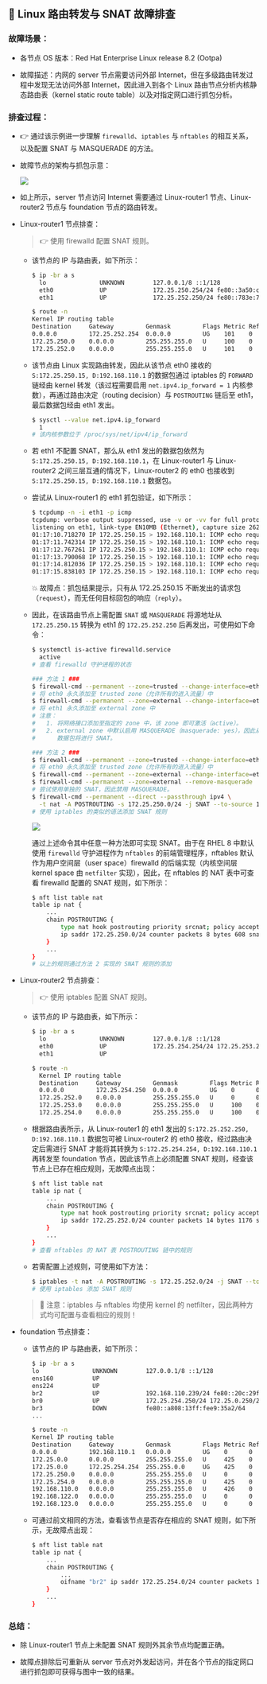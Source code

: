 ## 📌 Linux 路由转发与 SNAT 故障排查

### 故障场景：

- 各节点 OS 版本：Red Hat Enterprise Linux release 8.2 (Ootpa)

- 故障描述：内网的 server 节点需要访问外部 Internet，但在多级路由转发过程中发现无法访问外部 Internet，因此进入到各个 Linux 路由节点分析内核静态路由表（kernel static route table）以及对指定网口进行抓包分析。

### 排查过程：

- 👉 通过该示例进一步理解 `firewalld`、`iptables` 与 `nftables` 的相互关系，以及配置 SNAT 与 MASQUERADE 的方法。

- 故障节点的架构与抓包示意：
  
  ![](https://github.com/Alberthua-Perl/tech-docs/blob/master/images/linux-firewall-route-troubleshoot/linux-gateway-snat-or-masquerade.jpg)

- 如上所示，server 节点访问 Internet 需要通过 Linux-router1 节点、Linux-router2 节点与 foundation 节点的路由转发。

- Linux-router1 节点排查：
  
  > 👉 使用 firewalld 配置 SNAT 规则。
  
  - 该节点的 IP 与路由表，如下所示：
    
    ```bash
    $ ip -br a s
      lo               UNKNOWN        127.0.0.1/8 ::1/128
      eth0             UP             172.25.250.254/24 fe80::3a50:cfa:5e7:a805/64   
      eth1             UP             172.25.252.250/24 fe80::783e:7d62:966a:66b9/64
    
    $ route -n
    Kernel IP routing table
    Destination     Gateway         Genmask         Flags Metric Ref    Use Iface
    0.0.0.0         172.25.252.254  0.0.0.0         UG    101    0        0 eth1
    172.25.250.0    0.0.0.0         255.255.255.0   U     100    0        0 eth0
    172.25.252.0    0.0.0.0         255.255.255.0   U     101    0        0 eth1
    ```
  
  - 该节点由 Linux 实现路由转发，因此从该节点 eth0 接收的 `S:172.25.250.15, D:192.168.110.1` 的数据包通过 iptables 的 `FORWARD` 链经由 kernel 转发（该过程需要启用 `net.ipv4.ip_forward = 1` 内核参数），再通过路由决定（routing decision）与 `POSTROUTING` 链后至 eth1，最后数据包经由 eth1 发出。
    
    ```bash
    $ sysctl --value net.ipv4.ip_forward
      1
    # 该内核参数位于 /proc/sys/net/ipv4/ip_forward
    ```
  
  - 若 eth1 不配置 SNAT，那么从 eth1 发出的数据包依然为 `S:172.25.250.15, D:192.168.110.1`，在 Linux-router1 与 Linux-router2 之间三层互通的情况下，Linux-router2 的 eth0 也接收到 `S:172.25.250.15, D:192.168.110.1` 数据包。
  
  - 尝试从 Linux-router1 的 eth1 抓包验证，如下所示：
    
    ```bash
    $ tcpdump -n -i eth1 -p icmp
    tcpdump: verbose output suppressed, use -v or -vv for full protocol decode
    listening on eth1, link-type EN10MB (Ethernet), capture size 262144 bytes
    01:17:10.718270 IP 172.25.250.15 > 192.168.110.1: ICMP echo request, id 43854, seq 17, length 64
    01:17:11.742314 IP 172.25.250.15 > 192.168.110.1: ICMP echo request, id 43854, seq 18, length 64
    01:17:12.767261 IP 172.25.250.15 > 192.168.110.1: ICMP echo request, id 43854, seq 19, length 64
    01:17:13.790068 IP 172.25.250.15 > 192.168.110.1: ICMP echo request, id 43854, seq 20, length 64
    01:17:14.812036 IP 172.25.250.15 > 192.168.110.1: ICMP echo request, id 43854, seq 21, length 64
    01:17:15.838103 IP 172.25.250.15 > 192.168.110.1: ICMP echo request, id 43854, seq 22, length 64
    ```
    
    💥 故障点：抓包结果提示，只有从 172.25.250.15 不断发出的请求包（`request`），而无任何目标回包的响应（`reply`）。
  
  - 因此，在该路由节点上需配置 `SNAT` 或 `MASQUERADE` 将源地址从 `172.25.250.15` 转换为 eth1 的 `172.25.252.250` 后再发出，可使用如下命令：
    
    ```bash
    $ systemctl is-active firewalld.service
      active
    # 查看 firewalld 守护进程的状态
    
    ### 方法 1 ###
    $ firewall-cmd --permanent --zone=trusted --change-interface=eth0
    # 将 eth0 永久添加至 trusted zone（允许所有的进入流量）中
    $ firewall-cmd --permanent --zone=external --change-interface=eth1
    # 将 eth1 永久添加至 external zone 中
    # 注意：
    #   1. 将网络接口添加至指定的 zone 中，该 zone 即可激活（active）。
    #   2. external zone 中默认启用 MASQUERADE（masquerade: yes），因此从该网口发出的
    #      数据包将进行 SNAT。
    
    ### 方法 2 ###
    $ firewall-cmd --permanent --zone=trusted --change-interface=eth0
    # 将 eth0 永久添加至 trusted zone（允许所有的进入流量）中
    $ firewall-cmd --permanent --zone=external --change-interface=eth1
    $ firewall-cmd --permanent --zone=external --remove-masquerade
    # 尝试使用单独的 SNAT，因此禁用 MASQUERADE。
    $ firewall-cmd --permanent --direct --passthrough ipv4 \
      -t nat -A POSTROUTING -s 172.25.250.0/24 -j SNAT --to-source 172.25.252.250
    # 使用 iptables 的类似的语法添加 SNAT 规则 
    ```
    
    ![](https://github.com/Alberthua-Perl/tech-docs/blob/master/images/linux-firewall-route-troubleshoot/firewall-cmd-man-doc.jpg)
    
    通过上述命令其中任意一种方法即可实现 SNAT。由于在 RHEL 8 中默认使用 `firewalld` 守护进程作为 `nftables` 的前端管理程序，nftables 默认作为用户空间层（user space）firewalld 的后端实现（内核空间层 kernel space 由 `netfilter` 实现），因此，在 nftables 的 NAT 表中可查看 firewalld 配置的 SNAT 规则，如下所示：
    
    ```bash
    $ nft list table nat
    table ip nat {
        ...
        chain POSTROUTING {
            type nat hook postrouting priority srcnat; policy accept;
            ip saddr 172.25.250.0/24 counter packets 8 bytes 608 snat to 172.25.252.250
        }
        ...
    }
    # 以上的规则通过方法 2 实现的 SNAT 规则的添加
    ```

- Linux-router2 节点排查：
  
  > 👉 使用 iptables 配置 SNAT 规则。
  
  - 该节点的 IP 与路由表，如下所示：
    
    ```bash
    $ ip -br a s
      lo               UNKNOWN        127.0.0.1/8 ::1/128 
      eth0             UP             172.25.254.254/24 172.25.253.254/24 172.25.252.254/24 fe80::5054:ff:fe00:fe/64
      eth1             UP
    
    $ route -n
      Kernel IP routing table
      Destination     Gateway         Genmask         Flags Metric Ref    Use Iface
      0.0.0.0         172.25.254.250  0.0.0.0         UG    0      0        0 eth0
      172.25.252.0    0.0.0.0         255.255.255.0   U     0      0        0 eth0
      172.25.253.0    0.0.0.0         255.255.255.0   U     100    0        0 eth0
      172.25.254.0    0.0.0.0         255.255.255.0   U     100    0        0 eth0
    ```
  
  - 根据路由表所示，从 Linux-router1 的 eth1 发出的 `S:172.25.252.250, D:192.168.110.1` 数据包可被 Linux-router2 的 eth0 接收，经过路由决定后需进行 SNAT 才能将其转换为 `S:172.25.254.254, D:192.168.110.1` 再转发至 foundation 节点，因此该节点上必须配置 SNAT 规则，经查该节点上已存在相应规则，无故障点出现：
    
    ```bash
    $ nft list table nat
    table ip nat {
        ...
        chain POSTROUTING {
            type nat hook postrouting priority srcnat; policy accept;
            ip saddr 172.25.252.0/24 counter packets 14 bytes 1176 snat to 172.25.254.254
        }
        ...
    } 
    # 查看 nftables 的 NAT 表 POSTROUTING 链中的规则
    ```
  
  - 若需配置上述规则，可使用如下方法：
    
    ```bash
    $ iptables -t nat -A POSTROUTING -s 172.25.252.0/24 -j SNAT --to-source 172.25.254.254
    # 使用 iptables 添加 SNAT 规则
    ```
  
  > 🤘 注意：iptables 与 nftables 均使用 kernel 的 netfilter，因此两种方式均可配置与查看相应的规则！

- foundation 节点排查：
  
  - 该节点的 IP 与路由表，如下所示：
    
    ```bash
    $ ip -br a s
    lo               UNKNOWN        127.0.0.1/8 ::1/128 
    ens160           UP
    ens224           UP
    br2              UP             192.168.110.239/24 fe80::20c:29ff:fe84:7c70/64
    br0              UP             172.25.254.250/24 172.25.0.250/24 fe80::f078:6fff:fef9:21a/64 
    br3              DOWN           fe80::a808:13ff:fee9:35a2/64
    ...
    
    $ route -n
    Kernel IP routing table
    Destination     Gateway         Genmask         Flags Metric Ref    Use Iface
    0.0.0.0         192.168.110.1   0.0.0.0         UG    0      0        0 br2
    172.25.0.0      0.0.0.0         255.255.255.0   U     425    0        0 br0
    172.25.0.0      172.25.254.254  255.255.0.0     UG    425    0        0 br0
    172.25.250.0    0.0.0.0         255.255.255.0   U     0      0        0 privbr0
    172.25.254.0    0.0.0.0         255.255.255.0   U     425    0        0 br0
    192.168.110.0   0.0.0.0         255.255.255.0   U     426    0        0 br2
    192.168.122.0   0.0.0.0         255.255.255.0   U     0      0        0 virbr0
    192.168.123.0   0.0.0.0         255.255.255.0   U     0      0        0 br1
    ```
  
  - 可通过前文相同的方法，查看该节点是否存在相应的 SNAT 规则，如下所示，无故障点出现：
    
    ```bash
    $ nft list table nat
    table ip nat {
        ...
        chain POSTROUTING {
            ...
            oifname "br2" ip saddr 172.25.254.0/24 counter packets 1809 bytes 136485 masquerade
        }
        ...
    }
    ```

### 总结：

- 除 Linux-router1 节点上未配置 SNAT 规则外其余节点均配置正确。

- 故障点排除后可重新从 server 节点对外发起访问，并在各个节点的指定网口进行抓包即可获得与图中一致的结果。
